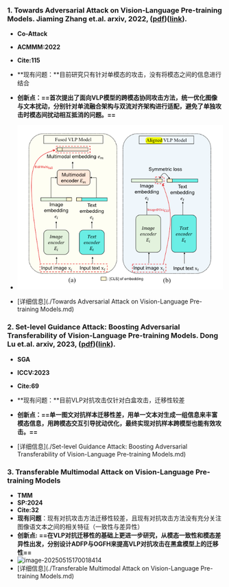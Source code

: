 ### **1. Towards Adversarial Attack on Vision-Language Pre-training Models**. Jiaming Zhang et.al. **arxiv**, **2022**, ([pdf](assets/pdfs/Towards_Adversarial_Attack_on_Vision-Language_Pre-training_Models.pdf))([link](http://arxiv.org/abs/2206.09391v2)).

- **Co-Attack**
- **ACMMM:2022**
- **Cite:115**

- **现有问题：**目前研究只有针对单模态的攻击，没有将模态之间的信息进行结合

- **创新点：==首次提出了面向VLP模型的跨模态协同攻击方法，统一优化图像与文本扰动，分别针对单流融合架构与双流对齐架构进行适配，避免了单独攻击时模态间扰动相互抵消的问题。==**
- ![image-20250514113810762](assets/pics/review/image-20250514113810762.png)
- [详细信息](./Towards Adversarial Attack on Vision-Language Pre-training Models.md)

### **2. Set-level Guidance Attack: Boosting Adversarial Transferability of Vision-Language Pre-training Models**. Dong Lu et.al. **arxiv**, **2023**, ([pdf](assets/pdfs/Set-level_Guidance_Attack:_Boosting_Adversarial_Transferability_of__Vision-Language_Pre-training_Models.pdf))([link](http://arxiv.org/abs/2307.14061v1)).
- **SGA**

- **ICCV:2023**

- **Cite:69**

- **现有问题：**目前VLP对抗攻击仅针对白盒攻击，迁移性较差

- **创新点：==单一图文对抗样本迁移性差，用单一文本对生成一组信息来丰富模态信息，用跨模态交互引导扰动优化，最终实现对抗样本跨模型也能有效攻击。==**

- [详细信息](./Set-level Guidance Attack: Boosting Adversarial Transferability of Vision-Language Pre-training Models.md)

### **3. Transferable Multimodal Attack on Vision-Language Pre-training Models**

- **TMM**
- **SP:2024**
- **Cite:32**
- **现有问题**：现有对抗攻击方法迁移性较差，且现有对抗攻击方法没有充分关注图像语文本之间的相关特征（一致性与差异性）
- **创新点:** **==在VLP对抗迁移性的基础上更进一步研究，从模态一致性和模态差异性出发，分别设计ADFP与OGFH来提高VLP对抗攻击在黑盒模型上的迁移性==**
- ![image-20250515170018414](/Users/sitianyi/Paper/VLP_Adv_Attack/assets/pics/review/image-20250515170018414.png)
- [详细信息](./Transferable Multimodal Attack on Vision-Language Pre-training Models.md)

